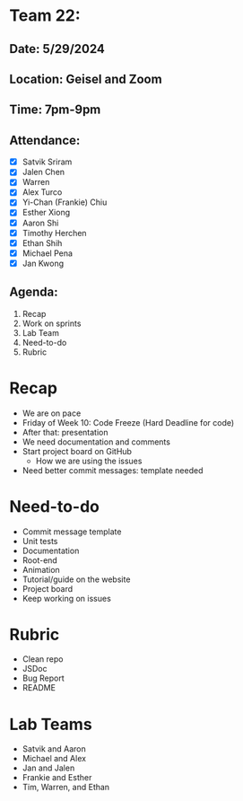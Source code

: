 # Team 22:

## Date: 5/29/2024

## Location: Geisel and Zoom

## Time: 7pm-9pm

## Attendance:

- [x] Satvik Sriram
- [x] Jalen Chen
- [x] Warren
- [x] Alex Turco
- [x] Yi-Chan (Frankie) Chiu
- [x] Esther Xiong
- [x] Aaron Shi
- [x] Timothy Herchen
- [x] Ethan Shih
- [x] Michael Pena
- [x] Jan Kwong

## Agenda:

1. Recap
2. Work on sprints
3. Lab Team
4. Need-to-do
5. Rubric

# Recap

- We are on pace
- Friday of Week 10: Code Freeze (Hard Deadline for code)
- After that: presentation
- We need documentation and comments
- Start project board on GitHub
  - How we are using the issues
- Need better commit messages: template needed

# Need-to-do

- Commit message template
- Unit tests
- Documentation
- Root-end
- Animation
- Tutorial/guide on the website
- Project board
- Keep working on issues

# Rubric

- Clean repo
- JSDoc
- Bug Report
- README

# Lab Teams

- Satvik and Aaron
- Michael and Alex
- Jan and Jalen
- Frankie and Esther
- Tim, Warren, and Ethan
